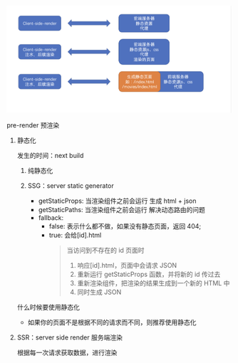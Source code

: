 ![](/public/img1.png)

pre-render 预渲染

1. 静态化

   发生的时间：next build

   1. 纯静态化

   2. SSG：server static generator
      - getStaticProps: 当渲染组件之前会运行 生成 html + json
      - getStaticPaths: 当渲染组件之前会运行 解决动态路由的问题
      - fallback:
        - false: 表示什么都不做，如果没有静态页面，返回 404;
        - true: 会给[id].html
          > 当访问到不存在的 id 页面时
          >
          > 1. 响应[id].html，页面中会请求 JSON
          > 2. 重新运行 getStaticProps 函数，并将新的 id 传过去
          > 3. 重新渲染组件，把渲染的结果生成到一个新的 HTML 中
          > 4. 同时生成 JSON

   什么时候要使用静态化

   - 如果你的页面不是根据不同的请求而不同，则推荐使用静态化

2. SSR：server side render 服务端渲染
   
   根据每一次请求获取数据，进行渲染
